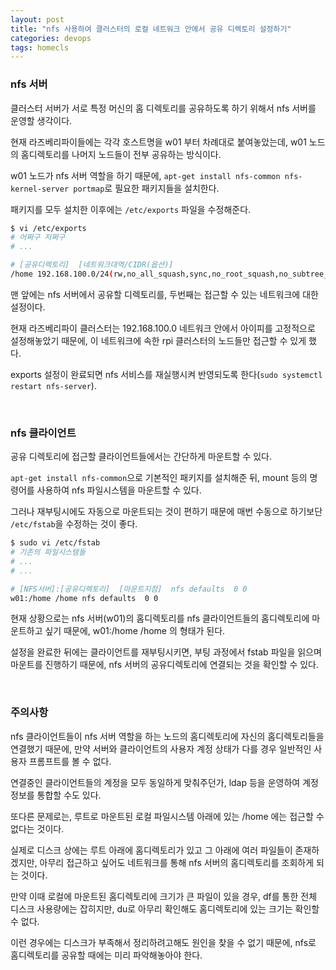 ```yaml
---
layout: post
title: "nfs 사용하여 클러스터의 로컬 네트워크 안에서 공유 디렉토리 설정하기"
categories: devops
tags: homecls
---
```


### nfs 서버

클러스터 서버가 서로 특정 머신의 홈 디렉토리를 공유하도록 하기 위해서 nfs 서버를 운영할 생각이다.

현재 라즈베리파이들에는 각각 호스트명을 w01 부터 차례대로 붙여놓았는데, w01 노드의 홈디렉토리를 나머지 노드들이 전부 공유하는 방식이다.

w01 노드가 nfs 서버 역할을 하기 때문에, ```apt-get install nfs-common nfs-kernel-server portmap```로 필요한 패키지들을 설치한다.

패키지를 모두 설치한 이후에는 ```/etc/exports``` 파일을 수정해준다.

```bash
$ vi /etc/exports
# 어쩌구 저쩌구
# ...

# [공유디렉토리]  [네트워크대역/CIDR(옵션)]
/home 192.168.100.0/24(rw,no_all_squash,sync,no_root_squash,no_subtree_check)
```

맨 앞에는 nfs 서버에서 공유할 디렉토리를, 두번째는 접근할 수 있는 네트워크에 대한 설정이다.

현재 라즈베리파이 클러스터는 192.168.100.0 네트워크 안에서 아이피를 고정적으로 설정해놓았기 때문에, 이 네트워크에 속한 rpi 클러스터의 노드들만 접근할 수 있게 했다.

exports 설정이 완료되면 nfs 서비스를 재실행시켜 반영되도록 한다(```sudo systemctl restart nfs-server```).

<br>

### nfs 클라이언트

공유 디렉토리에 접근할 클라이언트들에서는 간단하게 마운트할 수 있다.

```apt-get install nfs-common```으로 기본적인 패키지를 설치해준 뒤, mount 등의 명령어를 사용하여 nfs 파일시스템을 마운트할 수 있다.

그러나 재부팅시에도 자동으로 마운트되는 것이 편하기 때문에 매번 수동으로 하기보단 ```/etc/fstab```을 수정하는 것이 좋다.

```bash
$ sudo vi /etc/fstab
# 기존의 파일시스템들
# ...
# ...

# [NFS서버]:[공유디렉토리]  [마운트지점]  nfs defaults  0 0
w01:/home /home nfs defaults  0 0
```

현재 상황으로는 nfs 서버(w01)의 홈디렉토리를 nfs 클라이언트들의 홈디렉토리에 마운트하고 싶기 때문에, w01:/home  /home 의 형태가 된다.

설정을 완료한 뒤에는 클라이언트를 재부팅시키면, 부팅 과정에서 fstab 파일을 읽으며 마운트를 진행하기 때문에, nfs 서버의 공유디렉토리에 연결되는 것을 확인할 수 있다.

<br>

### 주의사항

nfs 클라이언트들이 nfs 서버 역할을 하는 노드의 홈디렉토리에 자신의 홈디렉토리들을 연결했기 때문에, 만약 서버와 클라이언트의 사용자 계정 상태가 다를 경우 일반적인 사용자 프롬프트를 볼 수 없다.

연결중인 클라이언트들의 계정을 모두 동일하게 맞춰주던가, ldap 등을 운영하여 계정 정보를 통합할 수도 있다.

또다른 문제로는, 루트로 마운트된 로컬 파일시스템 아래에 있는 /home 에는 접근할 수 없다는 것이다.

실제로 디스크 상에는 루트 아래에 홈디렉토리가 있고 그 아래에 여러 파일들이 존재하겠지만, 아무리 접근하고 싶어도 네트워크를 통해 nfs 서버의 홈디렉토리를 조회하게 되는 것이다.

만약 이때 로컬에 마운트된 홈디렉토리에 크기가 큰 파일이 있을 경우, df를 통한 전체 디스크 사용량에는 잡히지만, du로 아무리 확인해도 홈디렉토리에 있는 크기는 확인할 수 없다.

이런 경우에는 디스크가 부족해서 정리하려고해도 원인을 찾을 수 없기 때문에, nfs로 홈디렉토리를 공유할 때에는 미리 파악해놓아야 한다.